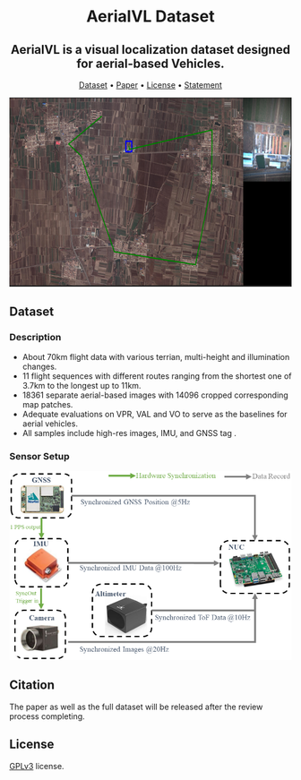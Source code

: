 <div align="center">

# AerialVL Dataset

**AerialVL is a visual localization dataset designed for aerial-based Vehicles.**
---
<p align="center">
  <a href="#dataset">Dataset</a> •
  <a href="#paper">Paper</a> •
  <a href="#license">License</a> •
  <a href="#submitting-statement">Statement</a>
</p>

</div>

<p align="center">
  <img width="600" height="338" src="asset/AerialVL_LT_small.png">
</p>

## Dataset
### Description
- About 70km flight data with various terrian, multi-height and illumination changes.
- 11 flight sequences with different routes ranging from the shortest one of 3.7km to the longest up to 11km.
- 18361 separate aerial-based images with 14096 cropped corresponding map patches.
- Adequate evaluations on VPR, VAL and VO to serve as the baselines for aerial vehicles.
- All samples include high-res images, IMU, and GNSS tag .
### Sensor Setup
<p align="center">
  <img width="600" height="338" src="asset/data_collect_syn.png">
</p>

## Citation
The paper as well as the full dataset will be released after the review process completing.

## License
[GPLv3](http://www.gnu.org/licenses/) license.

